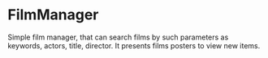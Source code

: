 # FilmManager
Simple film manager, that can search films by such parameters as keywords, actors, title, director. It presents films posters to view new items.
